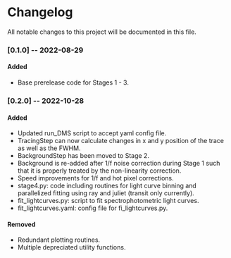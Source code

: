 # Changelog
All notable changes to this project will be documented in this file.

### [0.1.0] -- 2022-08-29
#### Added
- Base prerelease code for Stages 1 - 3.

### [0.2.0] -- 2022-10-28
#### Added
- Updated run_DMS script to accept yaml config file.
- TracingStep can now calculate changes in x and y position of the trace as well as the FWHM.
- BackgroundStep has been moved to Stage 2. 
- Background is re-added after 1/f noise correction during Stage 1 such that it is properly treated by the non-linearity correction.
- Speed improvements for 1/f and hot pixel corrections.
- stage4.py: code including routines for light curve binning and parallelized fitting using ray and juliet (transit only currently).
- fit_lightcurves.py: script to fit spectrophotometric light curves.
- fit_lightcurves.yaml: config file for fi_lightcurves.py.

#### Removed
- Redundant plotting routines.
- Multiple depreciated utility functions.